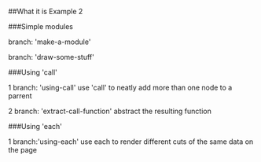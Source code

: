 ##What it is
Example 2

###Simple modules

branch: 'make-a-module'

branch: 'draw-some-stuff'

###Using 'call'

1 branch: 'using-call'
use 'call' to neatly add more than one node to a parrent 
	
2 branch: 'extract-call-function'
abstract the resulting function 

###Using 'each'

1 branch:'using-each'
use each to render different cuts of the same data on the page 